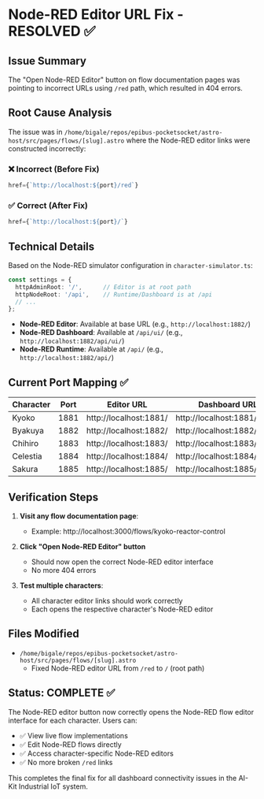 # Node-RED Editor URL Fix - RESOLVED ✅

## Issue Summary
The "Open Node-RED Editor" button on flow documentation pages was pointing to incorrect URLs using `/red` path, which resulted in 404 errors.

## Root Cause Analysis
The issue was in `/home/bigale/repos/epibus-pocketsocket/astro-host/src/pages/flows/[slug].astro` where the Node-RED editor links were constructed incorrectly:

### ❌ Incorrect (Before Fix)
```typescript
href={`http://localhost:${port}/red`}
```

### ✅ Correct (After Fix)  
```typescript
href={`http://localhost:${port}/`}
```

## Technical Details

Based on the Node-RED simulator configuration in `character-simulator.ts`:

```typescript
const settings = {
  httpAdminRoot: '/',      // Editor is at root path
  httpNodeRoot: '/api',    // Runtime/Dashboard is at /api
  // ...
};
```

- **Node-RED Editor**: Available at base URL (e.g., `http://localhost:1882/`)
- **Node-RED Dashboard**: Available at `/api/ui/` (e.g., `http://localhost:1882/api/ui/`)
- **Node-RED Runtime**: Available at `/api/` (e.g., `http://localhost:1882/api/`)

## Current Port Mapping ✅

| Character | Port | Editor URL | Dashboard URL |
|-----------|------|------------|---------------|
| Kyoko | 1881 | http://localhost:1881/ | http://localhost:1881/api/ui/ |
| Byakuya | 1882 | http://localhost:1882/ | http://localhost:1882/api/ui/ |
| Chihiro | 1883 | http://localhost:1883/ | http://localhost:1883/api/ui/ |
| Celestia | 1884 | http://localhost:1884/ | http://localhost:1884/api/ui/ |
| Sakura | 1885 | http://localhost:1885/ | http://localhost:1885/api/ui/ |

## Verification Steps

1. **Visit any flow documentation page**: 
   - Example: http://localhost:3000/flows/kyoko-reactor-control
   
2. **Click "Open Node-RED Editor" button**
   - Should now open the correct Node-RED editor interface
   - No more 404 errors

3. **Test multiple characters**:
   - All character editor links should work correctly
   - Each opens the respective character's Node-RED editor

## Files Modified

- `/home/bigale/repos/epibus-pocketsocket/astro-host/src/pages/flows/[slug].astro`
  - Fixed Node-RED editor URL from `/red` to `/` (root path)

## Status: COMPLETE ✅

The Node-RED editor button now correctly opens the Node-RED flow editor interface for each character. Users can:

- ✅ View live flow implementations  
- ✅ Edit Node-RED flows directly
- ✅ Access character-specific Node-RED editors
- ✅ No more broken `/red` links

This completes the final fix for all dashboard connectivity issues in the AI-Kit Industrial IoT system.
